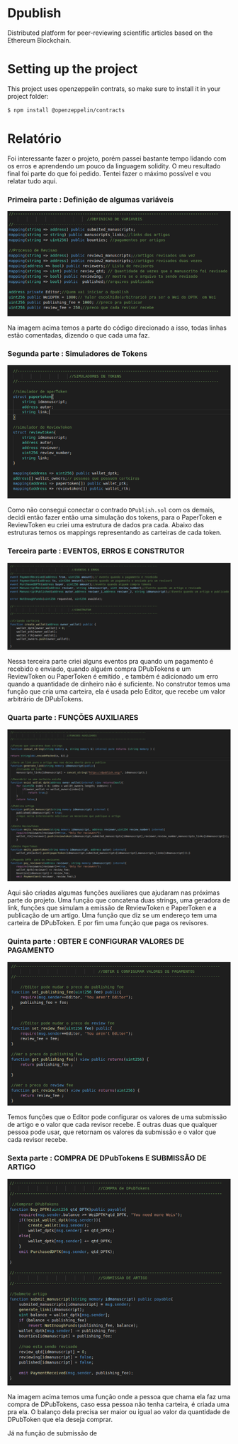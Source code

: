 # Dpublish
Distributed platform for peer-reviewing scientific articles based on the Ethereum Blockchain.

# Setting up the project

This project uses openzeppelin contrats, so make sure to install it in your project folder:

```bash
$ npm install @openzeppelin/contracts
```

# Relatório 


Foi interessante fazer o projeto, porém passei bastante tempo lidando com os erros e aprendendo um pouco da linguagem solidity. O meu resultado final foi parte do que foi pedido. Tentei fazer o máximo possível e vou relatar tudo aqui.


### Primeira parte : Definição de algumas variáveis

<img src="./imgs/1.png">

Na imagem acima temos a parte do código direcionado a isso, todas linhas estão comentadas, dizendo o que cada uma faz.

### Segunda parte : Simuladores de Tokens

<img src="./imgs/2.png">

Como não consegui conectar o contrado `DPublish.sol` com os demais, decidi então fazer então uma simulação dos tokens, para o PaperToken e ReviewToken eu criei uma estrutura de dados pra cada. Abaixo das estruturas temos os mappings representando as carteiras de cada token.

### Terceira parte : EVENTOS, ERROS E CONSTRUTOR

<img src="./imgs/3.png">

Nessa terceira parte criei alguns eventos pra quando um pagamento é recebido e enviado, quando alguém compra DPubTokens e  um ReviewToken ou PaperToken é emitido , e também é adicionado um erro quando a quantidade de dinheiro não é suficiente. No construtor temos uma função que cria uma carteira, ela é usada pelo Editor, que recebe um valor arbitrário de DPubTokens. 

### Quarta parte : FUNÇÕES AUXILIARES

<img src="./imgs/4.png">

Aqui  são criadas algumas funções auxiliares que ajudaram nas próximas parte do projeto. Uma função que concatena duas strings, uma geradora de link, funções que simulam a emissão de ReviewToken e PaperToken e a publicação de um artigo. Uma função que diz se um endereço tem uma carteira de DPubToken. E por fim uma função que paga os revisores.

### Quinta parte : OBTER E CONFIGURAR VALORES DE PAGAMENTO

<img src="./imgs/5.png">

Temos funções que o Editor pode configurar os valores de uma submissão de artigo e o valor que cada revisor recebe. E outras duas que qualquer pessoa pode usar, que retornam os valores da submissão e o valor que cada revisor recebe.

### Sexta parte : COMPRA DE DPubTokens E SUBMISSÃO DE ARTIGO

<img src="./imgs/6.png">

Na imagem acima temos uma função onde a pessoa que chama ela faz uma compra de DPubTokens, caso essa pessoa não tenha carteira, é criada uma pra ela. O balanço dela precisa ser maior ou igual ao valor da quantidade de DPubToken que ela deseja comprar.

Já na função de submissão de 